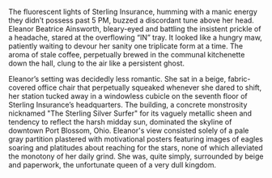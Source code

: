 The fluorescent lights of Sterling Insurance, humming with a manic energy they didn’t possess past 5 PM, buzzed a discordant tune above her head. Eleanor Beatrice Ainsworth, bleary-eyed and battling the insistent prickle of a headache, stared at the overflowing “IN” tray. It looked like a hungry maw, patiently waiting to devour her sanity one triplicate form at a time. The aroma of stale coffee, perpetually brewed in the communal kitchenette down the hall, clung to the air like a persistent ghost.

Eleanor’s setting was decidedly less romantic. She sat in a beige, fabric-covered office chair that perpetually squeaked whenever she dared to shift, her station tucked away in a windowless cubicle on the seventh floor of Sterling Insurance’s headquarters. The building, a concrete monstrosity nicknamed "The Sterling Silver Surfer" for its vaguely metallic sheen and tendency to reflect the harsh midday sun, dominated the skyline of downtown Port Blossom, Ohio. Eleanor's view consisted solely of a pale gray partition plastered with motivational posters featuring images of eagles soaring and platitudes about reaching for the stars, none of which alleviated the monotony of her daily grind. She was, quite simply, surrounded by beige and paperwork, the unfortunate queen of a very dull kingdom.
